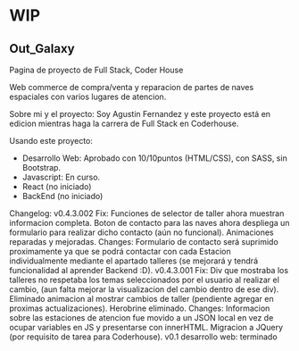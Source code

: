 # **WIP**
## Out_Galaxy
Pagina de proyecto de Full Stack, Coder House

Web commerce de compra/venta y reparacion de partes de naves espaciales con varios lugares de atencion.


Sobre mi y el proyecto:
Soy Agustin Fernandez y este proyecto está en edicion mientras haga la carrera de Full Stack en Coderhouse.

Usando este proyecto:
- Desarrollo Web: Aprobado con 10/10puntos (HTML/CSS), con SASS, sin Bootstrap.
- Javascript: En curso.
- React (no iniciado)
- BackEnd (no iniciado)


Changelog:
v0.4.3.002
    Fix:
        Funciones de selector de taller ahora muestran informacion completa.
        Boton de contacto para las naves ahora despliega un formulario para realizar dicho contacto (aún no funcional).
        Animaciones reparadas y mejoradas.
    Changes:
        Formulario de contacto será suprimido proximamente ya que se podrá contactar con cada Estacion individualmente mediante el apartado talleres (se mejorará y tendrá funcionalidad al aprender Backend :D).
v0.4.3.001 
    Fix:
        Div que mostraba los talleres no respetaba los temas seleccionados por el usuario al realizar el cambio, (aun falta mejorar la visualizacion del cambio dentro de ese div).
        Eliminado animacion al mostrar cambios de taller (pendiente agregar en proximas actualizaciones).
        Herobrine eliminado.
    Changes:
        Informacion sobre las estaciones de atencion fue movido a un JSON local en vez de ocupar variables en JS y presentarse con innerHTML.
        Migracion a JQuery (por requisito de tarea para Coderhouse).
v0.1 desarrollo web: terminado